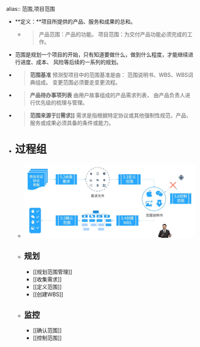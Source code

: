 alias:: 范围,项目范围

- **定义：**项目所提供的产品、服务和成果的总和。
	- > 产品范围：产品的功能。
	  项目范围：为交付产品功能必须完成的工作。
- 范围是规划一个项目的开始，只有知道要做什么，做到什么程度，才能继续进行进度、成本、 风险等后续的一系列的规划。
- > **范围基准**
  预测型项目中的范围基准是由：
  范围说明书、WBS、WBS词典组成。
  变更范围必须要走变更流程。
- > **产品待办事项列表**
  由用户故事组成的产品需求列表， 由产品负责人进行优先级的梳理与管理。
- > **范围来源于[[需求]]**
  需求是指根据特定协议或其他强制性规范，产品、服务或成果必须具备的条件或能力。
- # 过程组
	- ![image.png](../assets/image_1747723702124_0.png)
	- ## 规划
		- [[规划范围管理]]
		- [[收集需求]]
		- [[定义范围]]
		- [[创建WBS]]
	- ## 监控
		- [[确认范围]]
		- [[控制范围]]